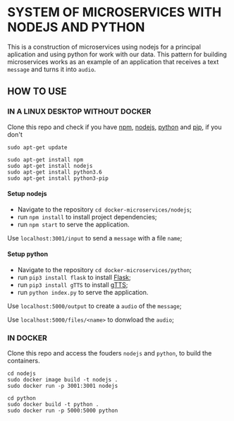 # SYSTEM OF MICROSERVICES WITH NODEJS AND PYTHON
This is a construction of microservices using nodejs for a principal aplication and using python for work with our data.
This pattern for building microservices works as an example of an application that receives a text `message` and turns it into `audio`.

## HOW TO USE

### IN A LINUX DESKTOP WITHOUT DOCKER

Clone this repo and check if you have [npm](https://docs.npmjs.com/cli/install), [nodejs](https://nodejs.org/en/download/), [python](https://www.python.org/) and [pip](https://pypi.org/project/pip/), if you don't
```
sudo apt-get update

sudo apt-get install npm
sudo apt-get install nodejs
sudo apt-get install python3.6
sudo apt-get install python3-pip
```
#### Setup nodejs
- Navigate to the repository `cd docker-microservices/nodejs`;
- run `npm install` to install project dependencies;
- run `npm start` to serve the application.

Use `localhost:3001/input` to send a `message` with a file `name`;

#### Setup python
- Navigate to the repository `cd docker-microservices/python`;
- run `pip3 install flask` to install [Flask](https://palletsprojects.com/p/flask/);
- run `pip3 install gTTS` to install [gTTS](https://pypi.org/project/gTTS/);
- run `python index.py` to serve the application.

Use `localhost:5000/output` to create a `audio` of the `message`;

Use `localhost:5000/files/<name>` to donwload the `audio`; 

### IN DOCKER

Clone this repo and access the fouders `nodejs` and `python`, to build the containers.

```
cd nodejs
sudo docker image build -t nodejs .
sudo docker run -p 3001:3001 nodejs
```

```
cd python
sudo docker build -t python .
sudo docker run -p 5000:5000 python
```